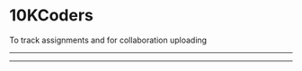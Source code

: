 # 10KCoders
To track assignments and for collaboration uploading

***********************************
---------
